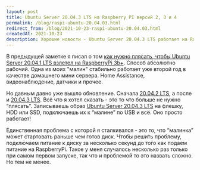 ```yaml
---
layout: post
title: Ubuntu Server 20.04.3 LTS на Raspberry PI версий 2, 3 и 4
permalink: /blog/raspi-ubuntu-20.04.03.html
redirect_from: /blog/2021-10-23-raspi-ubuntu-20.04.03.html
createdAt: 2021-10-23
description: Хорошие новости - Ubuntu Server 20.04.3 LTS работает на Raspberry Pi сразу после записи на USB без дополнительных настроек.
---
```


В предыдущей заметке я писал о том [как нужно плясать, чтобы Ubuntu Server 20.04.1 LTS взлетел на RaspberryPi 3b+](/blog/raspi-3b+-ubuntu-20.04.01-usb-boot.html). Способ абсолютно рабочий. Одна из моих "малин" стабильно работает уже второй год в качестве домашнего мини сервера. Home Assistance, видеонаблюдение, датчики и прочее.

Но давным давно уже вышло обновление. Сначала [20.04.2 LTS](https://cdimage.ubuntu.com/releases/20.04.2/release/), а после и [20.04.3 LTS](https://cdimage.ubuntu.com/releases/20.04.3/release/). Всё что я хотел сказать - это то что больше не нужно “плясать”. Записываешь образ [Ubuntu Server 20.04.3 LTS](https://cdimage.ubuntu.com/releases/20.04.3/release/ubuntu-20.04.3-preinstalled-server-arm64+raspi.img.xz) на флешку, HDD или SSD, подключаешь их к “малине” по USB и всё. Оно просто работает!

<!--more-->

Единственная проблема с которой я сталкивался - это то, что “малинка” может стартовать раньше чем готов диск. Чтобы решить проблему, подключаем питание к диску за несколько секунд до того как подаем питание на RaspberryPi. Такое у меня случалось несколько раз только при самом первом запуске, так что и проблемой то это назвать сложно. Но тем не менее.

